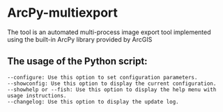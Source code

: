 # ArcPy-multiexport
The tool is an automated multi-process image export tool implemented using the built-in ArcPy library provided by ArcGIS

## The usage of the Python script:

```
--configure: Use this option to set configuration parameters.
--showconfig: Use this option to display the current configuration.
--showhelp or --fish: Use this option to display the help menu with usage instructions.
--changelog: Use this option to display the update log.
```
